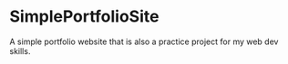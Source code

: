 # SimplePortfolioSite
A simple portfolio website that is also a practice project for my web dev skills.
